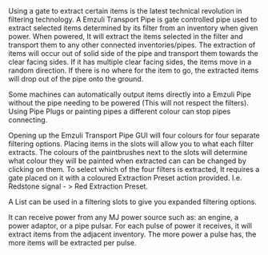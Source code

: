 <lore>
Using a gate to extract certain items is the latest technical revolution in filtering technology.
</lore>
<no_lore>
A Emzuli Transport Pipe is gate controlled pipe used to extract selected items determined by its filter from an inventory when given power.
</no_lore>

<recipes stack="buildcrafttransport:pipe_items_emzuli_colorless"/>

<chapter name="Pipe Mechanics"/>
When powered, It will extract the items selected in the filter and transport them to any other connected inventories/pipes.
The extraction of items will occur out of solid side of the pipe and transport them towards the clear facing sides.
If it has multiple clear facing sides, the items move in a random direction.
If there is no where for the item to go, the extracted items will drop out of the pipe onto the ground.

Some machines can automatically output items directly into a Emzuli Pipe without the pipe needing to be powered (This will not respect the filters).
Using Pipe Plugs or painting pipes a different colour can stop pipes connecting.

<chapter name="Filtering"/>
Opening up the Emzuli Transport Pipe GUI will four colours for four separate filtering options.
Placing items in the slots will allow you to what each filter extracts.
The colours of the paintbrushes next to the slots will determine what colour they will be painted when extracted can can be changed by clicking on them.
To select which of the four filters is extracted, It requires a gate placed on it with a coloured Extraction Preset action provided. I.e. Redstone signal - > Red Extraction Preset.

A List can be used in a filtering slots to give you expanded filtering options.
<link to="buildcraftcore:item/list"/> 

<chapter name="Powering"/>
It can receive power from any MJ power source such as: an engine, a power adaptor, or a pipe pulsar.
<link to="buildcraftcore:block/engine_wood"/>
<link to="buildcrafttransport:item/plug_power_adaptor"/>
<link to="buildcraftsilicon:item/plug_pulsar"/> 
For each pulse of power it receives, it will extract items from the adjacent inventory.
The more power a pulse has, the more items will be extracted per pulse.

<usages stack="buildcrafttransport:pipe_items_emzuli_colorless"/>